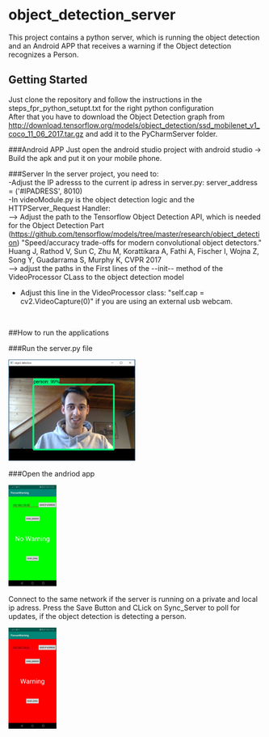 # object_detection_server
This project contains a python server, which is running the object detection and an Android APP that receives a warning
if the Object detection recognizes a Person.

## Getting Started
Just clone the repository and follow the instructions in the steps_fpr_python_setupt.txt for the right python configuration <br>
After that you have to download the Object Detection graph from http://download.tensorflow.org/models/object_detection/ssd_mobilenet_v1_coco_11_06_2017.tar.gz
and add it to the PyCharmServer folder.

###Android APP
Just open the android studio project with android studio -> Build the apk and put it on your mobile phone.

###Server
In the server project, you need to:<br>
-Adjust the IP adresss to the current ip adress in server.py: server_address = ('#IPADRESS', 8010)<br>
-In videoModule.py is the object detection logic and the HTTPServer_Request Handler:<br>
--> Adjust the path to the Tensorflow Object Detection API, which is needed for the Object Detection Part (https://github.com/tensorflow/models/tree/master/research/object_detection)
"Speed/accuracy trade-offs for modern convolutional object detectors."
Huang J, Rathod V, Sun C, Zhu M, Korattikara A, Fathi A, Fischer I, Wojna Z,
Song Y, Guadarrama S, Murphy K, CVPR 2017 <br>
--> adjust the paths in the First lines of the --init-- method of the VideoProcessor CLass to the object detection model <br>
- Adjust this line in the VideoProcessor class: "self.cap = cv2.VideoCapture(0)" if you are using an external usb webcam. 
<br>

##How to run the applications

###Run the server.py file <br>

<img src="Res_Github/Person_detected.PNG" height="200px" title="Object Detection Running"> <br>

###Open the andriod app

<img src="Res_Github/NoWarning.jpeg" height="200px" title="App View"> <br>

Connect to the same network if the server is running on a private and local ip adress. Press the Save Button and CLick on Sync_Server to 
poll for updates, if the object detection is detecting a person. <br>

<img src="Res_Github/Warning.jpeg" height="200px" title="App View Warning"> <br>

